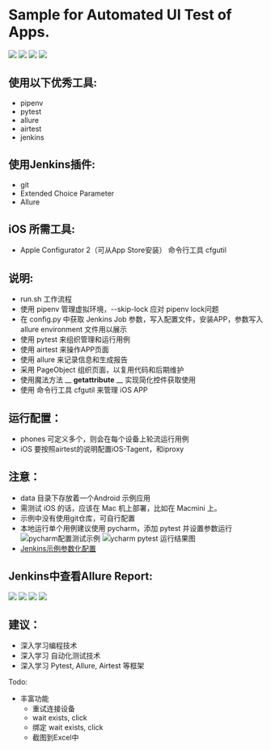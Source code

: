 # Sample for Automated UI Test of Apps. 
![](/img/Xnip2019-05-10_11-00-55.jpg)
![](/img/Xnip2019-05-10_11-14-51.jpg)
![](/img/Xnip2019-05-10_11-03-28.jpg)
![](/img/Xnip2019-05-10_11-06-46.jpg)
## 使用以下优秀工具: 
- pipenv
- pytest
- allure
- airtest
- jenkins

## 使用Jenkins插件:
- git
- Extended Choice Parameter
- Allure

## iOS 所需工具:
- Apple Configurator 2（可从App Store安装） 命令行工具 cfgutil

## 说明:
- run.sh 工作流程
- 使用 pipenv 管理虚拟环境，--skip-lock 应对 pipenv lock问题
- 在 config.py 中获取 Jenkins Job 参数，写入配置文件，安装APP，参数写入 allure environment 文件用以展示
- 使用 pytest 来组织管理和运行用例
- 使用 airtest 来操作APP页面
- 使用 allure 来记录信息和生成报告
- 采用 PageObject 组织页面，以复用代码和后期维护
- 使用魔法方法 __ __getattribute__ __ 实现简化控件获取使用
- 使用 命令行工具 cfgutil 来管理 iOS APP

## 运行配置：
- phones 可定义多个，则会在每个设备上轮流运行用例
- iOS 要按照airtest的说明配置iOS-Tagent，和iproxy

## 注意：
- data 目录下存放着一个Android 示例应用
- 需测试 iOS 的话，应该在 Mac 机上部署，比如在 Macmini 上。
- 示例中没有使用git仓库，可自行配置
- 本地运行单个用例建议使用 pycharm，添加 pytest 并设置参数运行
![pycharm配置测试示例](/img/Xnip2019-05-08_14-33-11.jpg)
![ycharm pytest 运行结果图](/img/Xnip2019-05-09_17-18-27.jpg)
- [Jenkins示例参数化配置](/img/Xnip2019-05-09_17-01-37.jpg)

## Jenkins中查看Allure Report:
![](/img/Xnip2019-05-09_17-22-23.jpg)
![](/img/Xnip2019-05-09_17-55-35.jpg)
![](/img/Xnip2019-05-09_17-07-08.jpg)
![](/img/Xnip2019-05-09_17-08-34.jpg)

## 建议：
- 深入学习编程技术
- 深入学习 自动化测试技术
- 深入学习 Pytest, Allure, Airtest 等框架


Todo:
- 丰富功能
  - 重试连接设备
  - wait exists, click
  - 绑定 wait exists, click
  - 截图到Excel中
